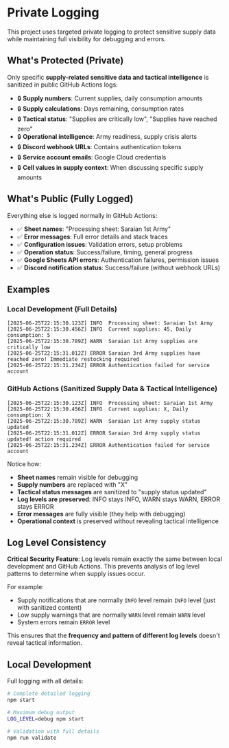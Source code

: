# Private Logging

This project uses targeted private logging to protect sensitive supply data while maintaining full visibility for debugging and errors.

## What's Protected (Private)

Only specific **supply-related sensitive data and tactical intelligence** is sanitized in public GitHub Actions logs:

- 🔒 **Supply numbers**: Current supplies, daily consumption amounts
- 🔒 **Supply calculations**: Days remaining, consumption rates
- 🔒 **Tactical status**: "Supplies are critically low", "Supplies have reached zero"
- 🔒 **Operational intelligence**: Army readiness, supply crisis alerts
- 🔒 **Discord webhook URLs**: Contains authentication tokens
- 🔒 **Service account emails**: Google Cloud credentials
- 🔒 **Cell values in supply context**: When discussing specific supply amounts

## What's Public (Fully Logged)

Everything else is logged normally in GitHub Actions:

- ✅ **Sheet names**: "Processing sheet: Saraian 1st Army"
- ✅ **Error messages**: Full error details and stack traces
- ✅ **Configuration issues**: Validation errors, setup problems
- ✅ **Operation status**: Success/failure, timing, general progress
- ✅ **Google Sheets API errors**: Authentication failures, permission issues
- ✅ **Discord notification status**: Success/failure (without webhook URLs)

## Examples

### Local Development (Full Details)

```
[2025-06-25T22:15:30.123Z] INFO  Processing sheet: Saraian 1st Army
[2025-06-25T22:15:30.456Z] INFO  Current supplies: 45, Daily consumption: 5
[2025-06-25T22:15:30.789Z] WARN  Saraian 1st Army supplies are critically low
[2025-06-25T22:15:31.012Z] ERROR Saraian 3rd Army supplies have reached zero! Immediate restocking required
[2025-06-25T22:15:31.234Z] ERROR Authentication failed for service account
```

### GitHub Actions (Sanitized Supply Data & Tactical Intelligence)

```
[2025-06-25T22:15:30.123Z] INFO  Processing sheet: Saraian 1st Army
[2025-06-25T22:15:30.456Z] INFO  Current supplies: X, Daily consumption: X
[2025-06-25T22:15:30.789Z] WARN  Saraian 1st Army supply status updated
[2025-06-25T22:15:31.012Z] ERROR Saraian 3rd Army supply status updated! action required
[2025-06-25T22:15:31.234Z] ERROR Authentication failed for service account
```

Notice how:

- **Sheet names** remain visible for debugging
- **Supply numbers** are replaced with "X"
- **Tactical status messages** are sanitized to "supply status updated"
- **Log levels are preserved**: INFO stays INFO, WARN stays WARN, ERROR stays ERROR
- **Error messages** are fully visible (they help with debugging)
- **Operational context** is preserved without revealing tactical intelligence

## Log Level Consistency

**Critical Security Feature**: Log levels remain exactly the same between local development and GitHub Actions. This prevents analysis of log level patterns to determine when supply issues occur.

For example:

- Supply notifications that are normally `INFO` level remain `INFO` level (just with sanitized content)
- Low supply warnings that are normally `WARN` level remain `WARN` level
- System errors remain `ERROR` level

This ensures that the **frequency and pattern of different log levels** doesn't reveal tactical information.

## Local Development

Full logging with all details:

```bash
# Complete detailed logging
npm start

# Maximum debug output
LOG_LEVEL=debug npm start

# Validation with full details
npm run validate
```
